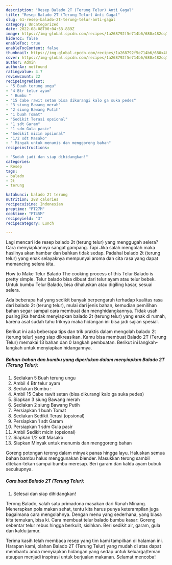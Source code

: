 ```yaml
---
description: "Resep Balado 2T (Terung Telur) Anti Gagal"
title: "Resep Balado 2T (Terung Telur) Anti Gagal"
slug: 61-resep-balado-2t-terung-telur-anti-gagal
category: Uncategorized
date: 2022-08-08T00:04:53.889Z
image: https://img-global.cpcdn.com/recipes/1a268792f5e714b6/680x482cq70/balado-2t-terung-telur-foto-resep-utama.jpg
hideToc: false
enableToc: true
enableTocContent: false
thumbnail: https://img-global.cpcdn.com/recipes/1a268792f5e714b6/680x482cq70/balado-2t-terung-telur-foto-resep-utama.jpg
cover: https://img-global.cpcdn.com/recipes/1a268792f5e714b6/680x482cq70/balado-2t-terung-telur-foto-resep-utama.jpg
author: Admin
authorAv: notfound
ratingvalue: 4.7
reviewcount: 22
recipeingredient:
- "5 Buah terung ungu"
- "4 Btr telur ayam"
- " Bumbu "
- "15 Cabe rawit setan bisa dikurangi kalo ga suka pedes"
- "3 siung Bawang merah"
- "2 siung Bawang Putih"
- "1 buah Tomat"
- "Sedikit Terasi opsional"
- "1 sdt Garam"
- "1 sdm Gula pasir"
- "Sedikit micin opsional"
- "1/2 sdt Masako"
- " Minyak untuk menumis dan menggoreng bahan"
recipeinstructions:

- "Sudah jadi dan siap dihidangkan!"
categories:
- Resep
tags:
- balado
- 2t
- terung

katakunci: balado 2t terung 
nutrition: 288 calories
recipecuisine: Indonesian
preptime: "PT27M"
cooktime: "PT45M"
recipeyield: "3"
recipecategory: Lunch

---
```



Lagi mencari ide resep balado 2t (terung telur) yang menggugah selera? Cara menyiapkannya sangat gampang. Tapi Jika salah mengolah maka hasilnya akan hambar dan bahkan tidak sedap. Padahal balado 2t (terung telur) yang enak selayaknya mempunyai aroma dan cita rasa yang dapat memancing selera kita.


How to Make Telur Balado The cooking process of this Telur Balado is pretty simple. Telur balado bisa dibuat dari telur ayam atau telur bebek. Untuk bumbu Telur Balado, bisa dihaluskan atau digiling kasar, sesuai selera.

Ada beberapa hal yang sedikit banyak berpengaruh terhadap kualitas rasa dari balado 2t (terung telur), mulai dari jenis bahan, kemudian pemilihan bahan segar sampai cara membuat dan menghidangkannya. Tidak usah pusing jika hendak menyiapkan balado 2t (terung telur) yang enak di rumah, karena asal sudah tahu triknya maka hidangan ini bisa jadi sajian spesial.


Berikut ini ada beberapa tips dan trik praktis dalam mengolah balado 2t (terung telur) yang siap dikreasikan. Kamu bisa membuat Balado 2T (Terung Telur) memakai 13 bahan dan 0 langkah pembuatan. Berikut ini langkah-langkah untuk menyiapkan hidangannya.

<!--inarticleads1-->

##### Bahan-bahan dan bumbu yang diperlukan dalam menyiapkan Balado 2T (Terung Telur):

1. Sediakan 5 Buah terung ungu
1. Ambil 4 Btr telur ayam
1. Sediakan  Bumbu :
1. Ambil 15 Cabe rawit setan (bisa dikurangi kalo ga suka pedes)
1. Siapkan 3 siung Bawang merah
1. Sediakan 2 siung Bawang Putih
1. Persiapkan 1 buah Tomat
1. Sediakan Sedikit Terasi (opsional)
1. Persiapkan 1 sdt Garam
1. Persiapkan 1 sdm Gula pasir
1. Ambil Sedikit micin (opsional)
1. Siapkan 1/2 sdt Masako
1. Siapkan  Minyak untuk menumis dan menggoreng bahan


Goreng potongan terong dalam minyak panas hingga layu. Haluskan semua bahan bambu halus menggunakan blender. Masukkan terong sambil ditekan-tekan sampai bumbu meresap. Beri garam dan kaldu ayam bubuk secukupnya. 

<!--inarticleads2-->

##### Cara buat Balado 2T (Terung Telur):


1. Selesai dan siap dihidangkan!

Terong Balado, salah satu primadona masakan dari Ranah Minang. Menerapkan pola makan sehat, tentu kita harus punya keterampilan juga bagaimana cara mengolahnya. Dengan menu yang sederhana, yang biasa kita temukan, bisa ki. Cara membuat telur balado bumbu kasar: Goreng sebentar telur rebus hingga berkulit, sisihkan. Beri sedikit air, garam, gula dan kaldu jamur. 

Terima kasih telah membaca resep yang tim kami tampilkan di halaman ini. Harapan kami, olahan Balado 2T (Terung Telur) yang mudah di atas dapat membantu anda menyiapkan hidangan yang sedap untuk keluarga/teman ataupun menjadi inspirasi untuk berjualan makanan. Selamat mencoba!
